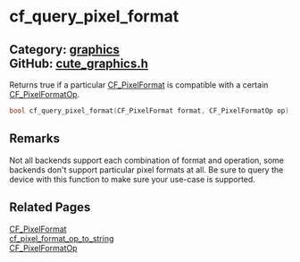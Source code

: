 [](../header.md ':include')

# cf_query_pixel_format

Category: [graphics](/api_reference?id=graphics)  
GitHub: [cute_graphics.h](https://github.com/RandyGaul/cute_framework/blob/master/include/cute_graphics.h)  
---

Returns true if a particular [CF_PixelFormat](/graphics/cf_pixelformat.md) is compatible with a certain [CF_PixelFormatOp](/graphics/cf_pixelformatop.md).

```cpp
bool cf_query_pixel_format(CF_PixelFormat format, CF_PixelFormatOp op);
```

## Remarks

Not all backends support each combination of format and operation, some backends don't support particular pixel formats at all.
Be sure to query the device with this function to make sure your use-case is supported.

## Related Pages

[CF_PixelFormat](/graphics/cf_pixelformat.md)  
[cf_pixel_format_op_to_string](/graphics/cf_pixel_format_op_to_string.md)  
[CF_PixelFormatOp](/graphics/cf_pixelformatop.md)  
